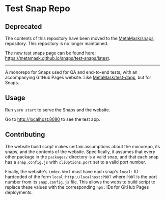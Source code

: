 # Test Snap Repo

## Deprecated

The contents of this repository have been moved to the [MetaMask/snaps](https://github.com/MetaMask/snaps/tree/main/packages/test-snaps) repository. This repository is no longer maintained.

The new test snaps page can be found here: https://metamask.github.io/snaps/test-snaps/latest.

---

A monorepo for Snaps used for QA and end-to-end tests, with an accompanying GitHub Pages website.
Like [MetaMask/test-dapp](https://github.com/MetaMask/test-dapp), but for Snaps.

## Usage

Run `yarn start` to serve the Snaps and the website.

Go to <http://localhost:8080> to see the test app.

## Contributing

The website build script makes certain assumptions about the monorepo, its snaps, and the contents of the website. Specifically, it assumes that every other package in the `packages/` directory is a valid snap, and that each snap has a `snap.config.js` with `cliOptions.port` set to a valid port number.

Finally, the website's `index.html` must have each snap's `local:` ID hardcoded of the form `local:http://localhost:PORT` where `PORT` is the port number from its `snap.config.js` file. This allows the website build script to replace these values with the corresponding `npm:` IDs for GitHub Pages deployments.

